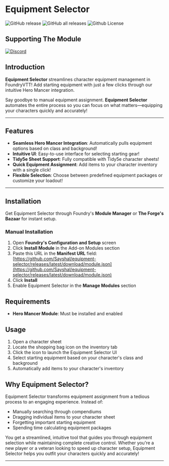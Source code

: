 # Equipment Selector

![GitHub release](https://img.shields.io/github/v/release/Sayshal/equipment-selector?style=for-the-badge)
![GitHub all releases](https://img.shields.io/github/downloads/Sayshal/equipment-selector/total?style=for-the-badge)
![Github License](https://img.shields.io/github/license/Sayshal/equipment-selector?style=for-the-badge)

## Supporting The Module

[![Discord](https://dcbadge.limes.pink/api/server/PzzUwU9gdz)](https://discord.gg/PzzUwU9gdz)

## Introduction

**Equipment Selector** streamlines character equipment management in FoundryVTT! Add starting equipment with just a few clicks through our intuitive Hero Mancer integration.

Say goodbye to manual equipment assignment. **Equipment Selector** automates the entire process so you can focus on what matters—equipping your characters quickly and accurately!

---

## Features

- **Seamless Hero Mancer Integration**: Automatically pulls equipment options based on class and background!
- **Intuitive UI**: Easy-to-use interface for selecting starting gear!
- **Tidy5e Sheet Support**: Fully compatible with Tidy5e character sheets!
- **Quick Equipment Assignment**: Add items to your character inventory with a single click!
- **Flexible Selection**: Choose between predefined equipment packages or customize your loadout!

---

## Installation

Get Equipment Selector through Foundry's **Module Manager** or **The Forge's Bazaar** for instant setup.

### Manual Installation

1. Open **Foundry's Configuration and Setup** screen
2. Click **Install Module** in the Add-on Modules section
3. Paste this URL in the **Manifest URL** field:
 [https://github.com/Sayshal/equipment-selector/releases/latest/download/module.json](https://github.com/Sayshal/equipment-selector/releases/latest/download/module.json)
4. Click **Install**
5. Enable Equipment Selector in the **Manage Modules** section

## Requirements

- **Hero Mancer Module**: Must be installed and enabled

## Usage

1. Open a character sheet
2. Locate the shopping bag icon on the inventory tab
3. Click the icon to launch the Equipment Selector UI
4. Select starting equipment based on your character's class and background
5. Automatically add items to your character's inventory

## Why Equipment Selector?

Equipment Selector transforms equipment assignment from a tedious process to an engaging experience. Instead of:

- Manually searching through compendiums
- Dragging individual items to your character sheet
- Forgetting important starting equipment
- Spending time calculating equipment packages

You get a streamlined, intuitive tool that guides you through equipment selection while maintaining complete creative control. Whether you're a new player or a veteran looking to speed up character setup, Equipment Selector helps you outfit your characters quickly and accurately!

---

